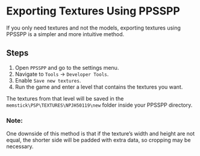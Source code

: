 # Exporting Textures Using PPSSPP

If you only need textures and not the models, exporting textures using PPSSPP is a simpler and more intuitive method.

## Steps

1. Open `PPSSPP` and go to the settings menu.
2. Navigate to `Tools` -> `Developer Tools`.
3. Enable `Save new textures`.
4. Run the game and enter a level that contains the textures you want.

The textures from that level will be saved in the `memstick\PSP\TEXTURES\NPJH50119\new` folder inside your PPSSPP directory.

### Note:
One downside of this method is that if the texture’s width and height are not equal, the shorter side will be padded with extra data, so cropping may be necessary.
